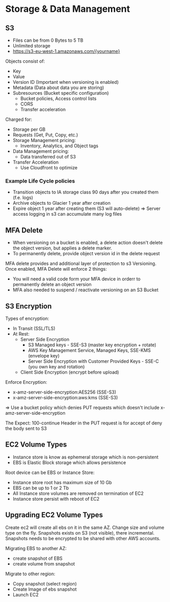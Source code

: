 # Storage & Data Management

## S3

- Files can be from 0 Bytes to 5 TB
- Unlimited storage
- https://s3-eu-west-1.amazonaws.com/{yourname}

Objects consist of:

- Key
- Value
- Version ID (Important when versioning is enabled)
- Metadata (Data about data you are storing)
- Subresources (Bucket specific configuration)
    - Bucket policies, Access control lists
    - CORS
    - Transfer acceleration
    
Charged for:

- Storage per GB
- Requests (Get, Put, Copy, etc.)
- Storage Management pricing:
    - Inventory, Analytics, and Object tags
- Data Management pricing:
    - Data transferred out of S3
- Transfer Acceleration
    - Use Cloudfront to optimize

### Example Life Cycle policies

- Transition objects to IA storage class 90 days after you created them (f.e. logs)
- Archive objects to Glacier 1 year after creation
- Expire object 1 year after creating them (S3 will auto-delete)
    => Server access logging in s3 can accumulate many log files
    
## MFA Delete

- When versioning on a bucket is enabled, a delete action doesn't delete the object version,
but applies a delete marker.
- To permanently delete, provide object version id in the delete request

MFA delete provides and additional layer of protection to s3 Versioning.
Once enabled, MFA Delete will enforce 2 things:

- You will need a valid code form your MFA device in orderr to permanently delete an object version
- MFA also needed to suspend / reactivate versioning on an S3 Bucket

## S3 Encryption

Types of encryption:

- In Transit (SSL/TLS)
- At Rest:
    - Server Side Encryption
        - S3 Managed keys - SSE-S3 (master key encryption + rotate)
        - AWS Key Management Service, Managed Keys, SSE-KMS (envelope key)
        - Server Side Encryption with Customer Provided Keys - SSE-C (you own key and rotation)
    - Client Side Encryption (encrypt before upload)
    
Enforce Encryption:
- x-amz-server-side-encryption:AES256 (SSE-S3)
- x-amz-server-side-encryption:aws:kms (SSE-S3)

=> Use a bucket policy which denies PUT requests which doesn't include x-amz-server-side-encryption

The Expect: 100-continue Header in the PUT request is for accept of deny the body sent to S3

## EC2 Volume Types

- Instance store is know as ephemeral storage which is non-persistent
- EBS is Elastic Block storage which allows persistence

Root device can be EBS or Instance Store:

- Instance store root has maximum size of 10 Gb
- EBS can be up to 1 or 2 Tb
- All Instance store volumes are removed on termination of EC2
- Instance store persist with reboot of EC2

## Upgrading EC2 Volume Types

Create ec2 will create all ebs on it in the same AZ.
Change size and volume type on the fly.
Snapshots exists on S3 (not visible), there incremental.
Snapshots needs to be encrypted to be shared with other AWS accounts.

Migrating EBS to another AZ:
- create snapshot of EBS
- create volume from snapshot

Migrate to other region:
- Copy snapshot (select region)
- Create Image of ebs snapshot
- Launch EC2







